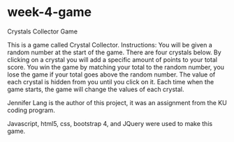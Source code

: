 # week-4-game
Crystals Collector Game

This is a game called Crystal Collector.  Instructions:  You will be given a random number at the start of the game.  There are four crystals below.  By clicking on a crystal you will add a specific amount of points to your total score.  You win the game by matching your total to the random number, you lose the game if your total goes above the random number.  The value of each crystal is hidden from you until you click on it.  Each time when the game starts, the game will change the values of each crystal.

Jennifer Lang is the author of this project, it was an assignment from the KU coding program.  

Javascript, html5, css, bootstrap 4, and JQuery were used to make this game.
          
